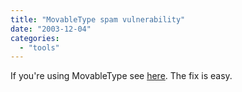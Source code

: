 ```yaml
---
title: "MovableType spam vulnerability"
date: "2003-12-04"
categories: 
  - "tools"
---
```


If you're using MovableType see [here](http://www.movabletype.org/news/2003_11.shtml#000873). The fix is easy.
